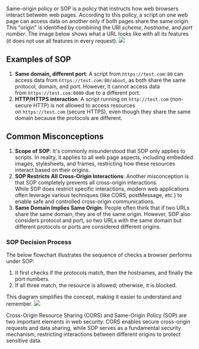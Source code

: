 Same-origin policy or SOP is a policy that instructs how web browsers interact between web pages. According to this policy, a script on one web page can access data on another only if both pages share the same origin. This "origin" is identified by combining the URI *scheme*, *hostname*, and *port number*. The image below shows what a URL looks like with all its features (it does not use all features in every request).
	![](Pasted%20image%2020250205180325.png)

## Examples of SOP
1. **Same domain, different port**: A script from `https://test.com:80` can access data from `https://test.com:80/about`, as both share the same protocol, domain, and port. However, it cannot access data from `https://test.com:8080` due to a different port.
2. **HTTP/HTTPS interaction**: A script running on `http://test.com` (non-secure HTTP) is not allowed to access resources on `https://test.com` (secure HTTPS), even though they share the same domain because the protocols are different.

## Common Misconceptions
1. **Scope of SOP**: It's commonly misunderstood that SOP only applies to scripts. In reality, it applies to all web page aspects, including embedded images, stylesheets, and frames, restricting how these resources interact based on their origins.
2. **SOP Restricts All Cross-Origin Interactions**: Another misconception is that SOP completely prevents all cross-origin interactions. While SOP does restrict specific interactions, modern web applications often leverage various techniques (like CORS, postMessage, etc.) to enable safe and controlled cross-origin communications.
3. **Same Domain Implies Same Origin**: People often think that if two URLs share the same domain, they are of the same origin. However, SOP also considers protocol and port, so two URLs with the same domain but different protocols or ports are considered different origins.

### SOP Decision Process
The below flowchart illustrates the sequence of checks a browser performs under SOP:
1) It first checks if the protocols match, then the hostnames, and finally the port numbers.
 2) If all three match, the resource is allowed; otherwise, it is blocked. 
 
 This diagram simplifies the concept, making it easier to understand and remember.
	 ![](Pasted%20image%2020250205180723.png)

Cross-Origin Resource Sharing (CORS) and Same-Origin Policy (SOP) are two important elements in web security. CORS enables secure cross-origin requests and data sharing, while SOP serves as a fundamental security mechanism, restricting interactions between different origins to protect sensitive data.